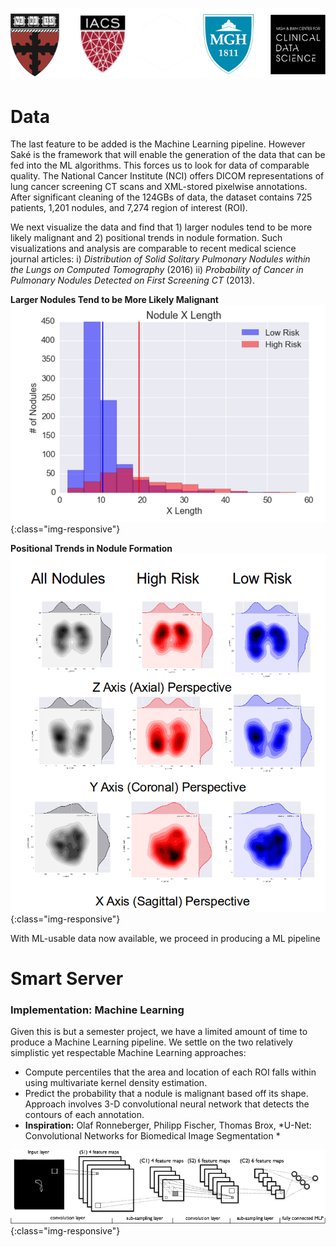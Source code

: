 ![logos](images/logo5.png)

# Data

The last feature to be added is the Machine Learning pipeline.  However Saké is the framework that will enable the generation of the data that can be fed into the ML algorithms.  This forces us to look for data of comparable quality.  The National Cancer Institute (NCI) offers DICOM representations of lung cancer screening CT scans and XML-stored pixelwise annotations.  After significant cleaning of the 124GBs of data, the dataset contains 725 patients, 1,201 nodules, and 7,274 region of interest (ROI).

We next visualize the data and find that 1) larger nodules tend to be more likely malignant and 2) positional trends in nodule formation.  Such visualizations and analysis are comparable to recent medical science journal articles: i) *Distribution of Solid Solitary Pulmonary Nodules within the Lungs on Computed Tomography* (2016) ii) *Probability of Cancer in Pulmonary Nodules Detected on First Screening CT* (2013).

**Larger Nodules Tend to be More Likely Malignant**
![Bar](images/data/bar.png){:class="img-responsive"}

**Positional Trends in Nodule Formation**
![DistAxes](images/data/distributionaxes.png){:class="img-responsive"}

With ML-usable data now available, we proceed in producing a ML pipeline

# Smart Server

### Implementation: Machine Learning

Given this is but a semester project, we have a limited amount of time to produce a Machine Learning pipeline.  We settle on the two relatively simplistic yet respectable Machine Learning approaches: 

- Compute percentiles that the area and location of each ROI falls within using multivariate kernel density estimation. 
- Predict the probability that a nodule is malignant based off its shape. Approach involves 3-D convolutional neural network that detects the contours of each annotation.
- **Inspiration:** Olaf Ronneberger, Philipp Fischer, Thomas Brox, *U-Net: Convolutional Networks for Biomedical Image Segmentation *

![cnn](images/data/cnn.png){:class="img-responsive"}
